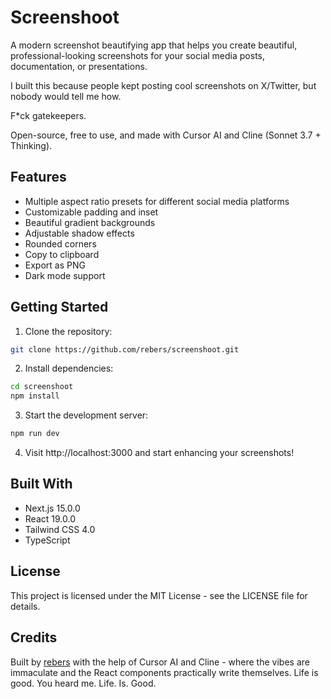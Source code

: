 # Screenshoot

A modern screenshot beautifying app that helps you create beautiful, professional-looking screenshots for your social media posts, documentation, or presentations.

I built this because people kept posting cool screenshots on X/Twitter, but nobody would tell me how.

F*ck gatekeepers.

Open-source, free to use, and made with Cursor AI and Cline (Sonnet 3.7 + Thinking).

## Features

- Multiple aspect ratio presets for different social media platforms
- Customizable padding and inset
- Beautiful gradient backgrounds
- Adjustable shadow effects
- Rounded corners
- Copy to clipboard
- Export as PNG
- Dark mode support

## Getting Started

1. Clone the repository:
```bash
git clone https://github.com/rebers/screenshoot.git
```

2. Install dependencies:
```bash
cd screenshoot
npm install
```

3. Start the development server:
```bash
npm run dev
```

4. Visit http://localhost:3000 and start enhancing your screenshots!

## Built With

- Next.js 15.0.0
- React 19.0.0
- Tailwind CSS 4.0
- TypeScript

## License

This project is licensed under the MIT License - see the LICENSE file for details.

## Credits

Built by [rebers](https://github.com/rebers) with the help of Cursor AI and Cline - where the vibes are immaculate and the React components practically write themselves. Life is good. You heard me. Life. Is. Good.
